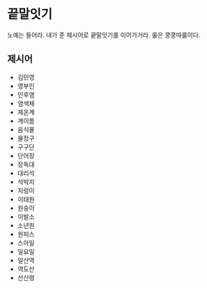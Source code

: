 # 끝말잇기
노예는 들어라. 내가 준 제시어로 끝말잇기를 이어가거라.
룰은 쿵쿵따룰이다.

## 제시어
- 김민영
- 영부인
- 인후염
- 염색체
- 체온계
- 계이름
- 음식물
- 물장구
- 구구단
- 단어장
- 장독대
- 대리석
- 석박지
- 지렁이
- 이태원
- 원숭이
- 이발소
- 소년원
- 원피스
- 스마일
- 일요일
- 일산역
- 역도산
- 산신령
